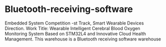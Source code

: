 # Bluetooth-receiving-software
Embedded System Competition -st Track, Smart Wearable Devices Direction. Work Title: Wearable Intelligent Cerebral Blood Oxygen Monitoring System Based on STM32L4 and Innovative Cloud Health Management. This warehouse is a Bluetooth receiving software warehouse
